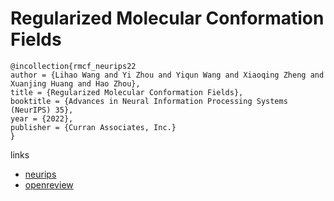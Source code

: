 # Regularized Molecular Conformation Fields

```
@incollection{rmcf_neurips22
author = {Lihao Wang and Yi Zhou and Yiqun Wang and Xiaoqing Zheng and Xuanjing Huang and Hao Zhou},
title = {Regularized Molecular Conformation Fields},
booktitle = {Advances in Neural Information Processing Systems (NeurIPS) 35},
year = {2022},
publisher = {Curran Associates, Inc.}
}
```

links
- [neurips](https://nips.cc/Conferences/2022/Schedule?showEvent=53277)
- [openreview](https://openreview.net/forum?id=7XCFxnG8nGS)
